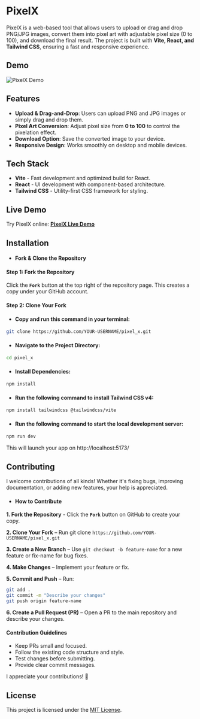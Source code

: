 # PixelX

PixelX is a web-based tool that allows users to upload or drag and drop PNG/JPG images, convert them into pixel art with adjustable pixel size (0 to 100), and download the final result. The project is built with **Vite, React, and Tailwind CSS**, ensuring a fast and responsive experience.

## Demo  

![PixelX Demo](https://github.com/user-attachments/assets/69e54a79-9dc6-4146-93e3-4ecfe5247172)

## Features

- **Upload & Drag-and-Drop**: Users can upload PNG and JPG images or simply drag and drop them.
- **Pixel Art Conversion**: Adjust pixel size from **0 to 100** to control the pixelation effect.
- **Download Option**: Save the converted image to your device.
- **Responsive Design**: Works smoothly on desktop and mobile devices.
## Tech Stack

- **Vite** - Fast development and optimized build for React.
- **React** - UI development with component-based architecture.
- **Tailwind CSS** - Utility-first CSS framework for styling.
## Live Demo

Try PixelX online: [**PixelX Live Demo**](https://pixel-x.netlify.app/)
## Installation

- #### Fork & Clone the Repository
#### Step 1: Fork the Repository
Click the **`Fork`** button at the top right of the repository page. This creates a copy under your GitHub account.

#### Step 2: Clone Your Fork
- #### Copy and run this command in your terminal:

```sh
git clone https://github.com/YOUR-USERNAME/pixel_x.git
```
- #### Navigate to the Project Directory:

```sh
cd pixel_x
```

- #### Install Dependencies:

```sh
npm install
```

- #### Run the following command to install Tailwind CSS v4:

```sh
npm install tailwindcss @tailwindcss/vite
```

- #### Run the following command to start the local development server:

```sh
npm run dev
```

This will launch your app on http://localhost:5173/

## Contributing

I welcome contributions of all kinds! Whether it's fixing bugs, improving documentation, or adding new features, your help is appreciated.

- #### How to Contribute
**1. Fork the Repository** - Click the **`Fork`** button on GitHub to create your copy.

**2. Clone Your Fork** – Run git clone `https://github.com/YOUR-USERNAME/pixel_x.git`

**3. Create a New Branch** – Use `git checkout -b feature-name` for a new feature or fix-name for bug fixes.

**4. Make Changes** – Implement your feature or fix.

**5. Commit and Push** – Run:
```sh
git add .
git commit -m "Describe your changes"
git push origin feature-name
```
**6. Create a Pull Request (PR)** – Open a PR to the main repository and describe your changes.

#### Contribution Guidelines

- Keep PRs small and focused.
- Follow the existing code structure and style.
- Test changes before submitting.
- Provide clear commit messages.

I appreciate your contributions! 🚀

## License

This project is licensed under the [MIT License](LICENSE).
